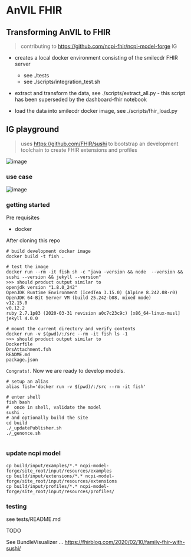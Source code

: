 


# AnVIL FHIR

##  Transforming AnVIL to FHIR

> contributing to https://github.com/ncpi-fhir/ncpi-model-forge IG


* creates a local docker environment consisting of the smilecdr FHIR server
    * see ./tests
    * see ./scripts/integration_test.sh


* extract and transform the data, see ./scripts/extract_all.py - this script has been superseded by the dashboard-fhir notebook


* load the data into smilecdr docker image,  see ./scripts/fhir_load.py




## IG playground 

> uses https://github.com/FHIR/sushi to bootstrap an development toolchain to create FHIR extensions and profiles

![image](https://user-images.githubusercontent.com/47808/80027524-c00a0900-8498-11ea-8a30-a5d340995a6c.png)


### use case

![image](https://user-images.githubusercontent.com/47808/80027617-e29c2200-8498-11ea-84a8-91c5b974c53a.png)

### getting started

Pre requisites
* docker

After cloning this repo

```
# build development docker image
docker build -t fish .

# test the image
docker run --rm -it fish sh -c "java -version && node  --version && sushi --version && jekyll --version"
>>> should product output similar to
openjdk version "1.8.0_242"
OpenJDK Runtime Environment (IcedTea 3.15.0) (Alpine 8.242.08-r0)
OpenJDK 64-Bit Server VM (build 25.242-b08, mixed mode)
v12.15.0
v0.12.2
ruby 2.7.1p83 (2020-03-31 revision a0c7c23c9c) [x86_64-linux-musl]
jekyll 4.0.0

# mount the current directory and verify contents
docker run -v $(pwd)/:/src --rm -it fish ls -1
>>> should product output similar to
Dockerfile
DrsAttachment.fsh
README.md
package.json
```

`Congrats!`. Now we are ready to develop models.

```
# setup an alias
alias fish='docker run -v $(pwd)/:/src --rm -it fish'

# enter shell
fish bash
#  once in shell, validate the model
sushi . 
# and optionally build the site
cd build
./_updatePublisher.sh
./_genonce.sh 
 
```

### update ncpi model

```
cp build/input/examples/*.* ncpi-model-forge/site_root/input/resources/examples
cp build/input/extensions/*.* ncpi-model-forge/site_root/input/resources/extensions
cp build/input/profiles/*.* ncpi-model-forge/site_root/input/resources/profiles/
```


### testing

see tests/README.md

TODO

See  BundleVisualizer  ... https://fhirblog.com/2020/02/10/family-fhir-with-sushi/



